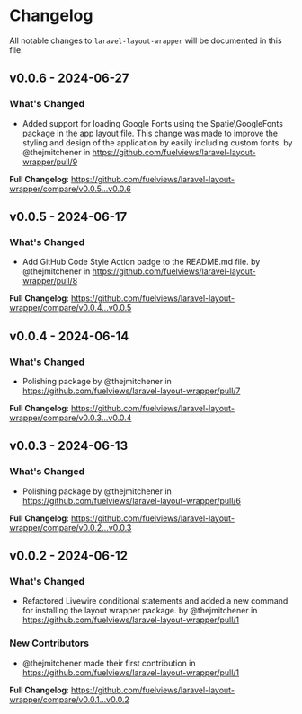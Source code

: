 # Changelog

All notable changes to `laravel-layout-wrapper` will be documented in this file.

## v0.0.6 - 2024-06-27

### What's Changed

* Added support for loading Google Fonts using the Spatie\GoogleFonts package in the app layout file. This change was made to improve the styling and design of the application by easily including custom fonts. by @thejmitchener in https://github.com/fuelviews/laravel-layout-wrapper/pull/9

**Full Changelog**: https://github.com/fuelviews/laravel-layout-wrapper/compare/v0.0.5...v0.0.6

## v0.0.5 - 2024-06-17

### What's Changed

* Add GitHub Code Style Action badge to the README.md file. by @thejmitchener in https://github.com/fuelviews/laravel-layout-wrapper/pull/8

**Full Changelog**: https://github.com/fuelviews/laravel-layout-wrapper/compare/v0.0.4...v0.0.5

## v0.0.4 - 2024-06-14

### What's Changed

* Polishing package by @thejmitchener in https://github.com/fuelviews/laravel-layout-wrapper/pull/7

**Full Changelog**: https://github.com/fuelviews/laravel-layout-wrapper/compare/v0.0.3...v0.0.4

## v0.0.3 - 2024-06-13

### What's Changed

* Polishing package by @thejmitchener in https://github.com/fuelviews/laravel-layout-wrapper/pull/6

**Full Changelog**: https://github.com/fuelviews/laravel-layout-wrapper/compare/v0.0.2...v0.0.3

## v0.0.2 - 2024-06-12

### What's Changed

* Refactored Livewire conditional statements and added a new command for installing the layout wrapper package. by @thejmitchener in https://github.com/fuelviews/laravel-layout-wrapper/pull/1

### New Contributors

* @thejmitchener made their first contribution in https://github.com/fuelviews/laravel-layout-wrapper/pull/1

**Full Changelog**: https://github.com/fuelviews/laravel-layout-wrapper/compare/v0.0.1...v0.0.2
